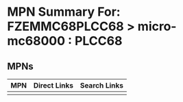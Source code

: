 



# MPN Summary For: FZEMMC68PLCC68 > micro-mc68000 : PLCC68

## MPNs
  

|MPN|Direct Links|Search Links|
| :--- | :--- | :--- |
||||
